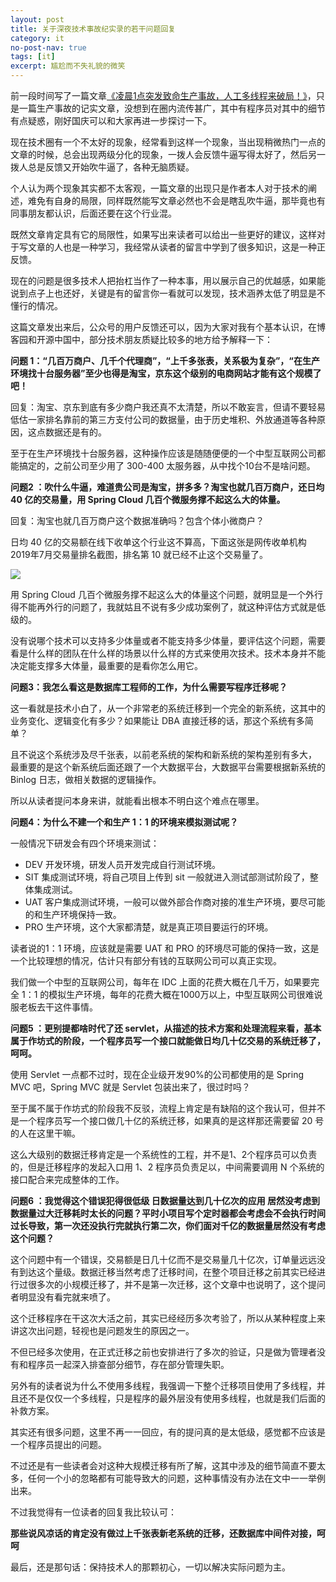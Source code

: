 ```yaml
---
layout: post
title: 关于深夜技术事故纪实录的若干问题回复
category: it
no-post-nav: true
tags: [it]
excerpt: 尴尬而不失礼貌的微笑
---
```


前一段时间写了一篇文章[《凌晨1点突发致命生产事故，人工多线程来破局！》](https://mp.weixin.qq.com/s/B0STtECjefDDZwUBFeSqEg)，只是一篇生产事故的记实文章，没想到在圈内流传甚广，其中有程序员对其中的细节有点疑惑，刚好国庆可以和大家再进一步探讨一下。

现在技术圈有一个不太好的现象，经常看到这样一个现象，当出现稍微热门一点的文章的时候，总会出现两级分化的现象，一拨人会反馈牛逼写得太好了，然后另一拨人总是反馈又开始吹牛逼了，各种无脑质疑。

个人认为两个现象其实都不太客观，一篇文章的出现只是作者本人对于技术的阐述，难免有自身的局限，同样既然能写文章必然也不会是瞎乱吹牛逼，那毕竟也有同事朋友都认识，后面还要在这个行业混。

既然文章肯定具有它的局限性，如果写出来读者可以给出一些更好的建议，这样对于写文章的人也是一种学习，我经常从读者的留言中学到了很多知识，这是一种正反馈。

现在的问题是很多技术人把抬杠当作了一种本事，用以展示自己的优越感，如果能说到点子上也还好，关键是有的留言你一看就可以发现，技术涵养太低了明显是不懂行的情况。

这篇文章发出来后，公众号的用户反馈还可以，因为大家对我有个基本认识，在博客园和开源中国中，部分技术朋友质疑比较多的地方给予解释一下：

**问题 1：“几百万商户、几千个代理商”，“上千多张表，关系极为复杂”，“在生产环境找十台服务器”至少也得是淘宝，京东这个级别的电商网站才能有这个规模了吧！**

回复：淘宝、京东到底有多少商户我还真不太清楚，所以不敢妄言，但请不要轻易低估一家排名靠前的第三方支付公司的数据量，由于历史堆积、外放通道等各种原因，这点数据还是有的。

至于在生产环境找十台服务器，这种操作应该是随随便便的一个中型互联网公司都能搞定的，之前公司至少用了 300-400 太服务器，从中找个10台不是啥问题。

**问题2 ：吹什么牛逼，难道贵公司是淘宝，拼多多？淘宝也就几百万商户，还日均 40 亿的交易量，用 Spring Cloud 几百个微服务撑不起这么大的体量。**

回复：淘宝也就几百万商户这个数据准确吗？包含个体小微商户？

日均 40 亿的交易额在线下收单这个行业这不算高，下面这张是网传收单机构2019年7月交易量排名截图，排名第 10 就已经不止这个交易量了。

![](http://favorites.ren/assets/images/2019/it/techreply01.jpeg)

用 Spring Cloud 几百个微服务撑不起这么大的体量这个问题，就明显是一个外行得不能再外行的问题了，我就姑且不说有多少成功案例了，就这种评估方式就是低级的。

没有说哪个技术可以支持多少体量或者不能支持多少体量，要评估这个问题，需要看是什么样的团队在什么样的场景以什么样的方式来使用次技术。技术本身并不能决定能支撑多大体量，最重要的是看你怎么用它。

**问题3：我怎么看这是数据库工程师的工作，为什么需要写程序迁移呢？**

这一看就是技术小白了，从一个非常老的系统迁移到一个完全的新系统，这其中的业务变化、逻辑变化有多少？如果能让 DBA 直接迁移的话，那这个系统有多简单？

且不说这个系统涉及尽千张表，以前老系统的架构和新系统的架构差别有多大， 最重要的是这个新系统后面还跟了一个大数据平台，大数据平台需要根据新系统的 Binlog 日志，做相关数据的逻辑操作。

所以从读者提问本身来讲，就能看出根本不明白这个难点在哪里。

**问题4：为什么不建一个和生产 1：1 的环境来模拟测试呢？**

一般情况下研发会有四个环境来测试：

- DEV 开发环境，研发人员开发完成自行测试环境。
- SIT  集成测试环境，将自己项目上传到 sit 一般就进入测试部测试阶段了，整体集成测试。
- UAT  客户集成测试环境，一般可以做外部合作商对接的准生产环境，要尽可能的和生产环境保持一致。
- PRO 生产环境，这个大家都清楚，就是真正项目要运行的环境。

读者说的1：1 环境，应该就是需要 UAT 和 PRO 的环境尽可能的保持一致，这是一个比较理想的情况，估计只有部分有钱的互联网公司可以真正实现。

我们做一个中型的互联网公司，每年在 IDC 上面的花费大概在几千万，如果要完全 1：1 的模拟生产环境，每年的花费大概在1000万以上，中型互联网公司很难说服老板去干这件事情。

**问题5  ：更别提都啥时代了还 servlet，从描述的技术方案和处理流程来看，基本属于作坊式的阶段，一个程序员写一个接口就能做日均几十亿交易的系统迁移了，呵呵。**

使用 Servlet 一点都不过时，现在企业级开发90%的公司都使用的是 Spring MVC 吧，Spring MVC 就是 Servlet 包装出来了，很过时吗？

至于属不属于作坊式的阶段我不反驳，流程上肯定是有缺陷的这个我认可，但并不是一个程序员写一个接口做几十亿的系统迁移，如果真的是这样那还需要留 20 号的人在这里干嘛。

这么大级别的数据迁移肯定是一个系统性的工程，并不是1、2个程序员可以负责的，但是迁移程序的发起入口用 1、2 程序员负责足以，中间需要调用 N 个系统的接口配合来完成整体的工作。

**问题6 ：我觉得这个错误犯得很低级 日数据量达到几十亿次的应用 居然没考虑到数据量过大迁移耗时太长的问题？平时小项目写个定时器都会考虑会不会执行时间过长导致，第一次还没执行完就执行第二次，你们面对千亿的数据量居然没有考虑这个问题？**

这个问题中有一个错误，交易额是日几十亿而不是交易量几十亿次，订单量远远没有到达这个量级。数据迁移当然考虑了迁移时间，在整个项目迁移之前其实已经进行过很多次的小规模迁移了，并不是第一次迁移，这个文章中也说明了，这个提问者明显没有看完就来喷了。

这个迁移程序在干这次大活之前，其实已经经历多次考验了，所以从某种程度上来讲这次出问题，轻视也是问题发生的原因之一。

不但已经多次使用，在正式迁移之前也安排进行了多次的验证，只是做为管理者没有和程序员一起深入排查部分细节，存在部分管理失职。

另外有的读者说为什么不使用多线程，我强调一下整个迁移项目使用了多线程，并且还不是仅仅一个多线程，只是程序的最外层没有使用多线程，也就是我们后面的补救方案。

其实还有很多问题，这里不再一一回应，有的提问真的是太低级，感觉都不应该是一个程序员提出的问题。

不过还是有一些读者会对这种大规模迁移有所了解，这其中涉及的细节简直不要太多，任何一个小的忽略都有可能导致大的问题，这种事情没有办法在文中一一举例出来。

不过我觉得有一位读者的回复我比较认可：

**那些说风凉话的肯定没有做过上千张表新老系统的迁移，还数据库中间件对接，呵呵**

最后，还是那句话：保持技术人的那颗初心，一切以解决实际问题为主。
